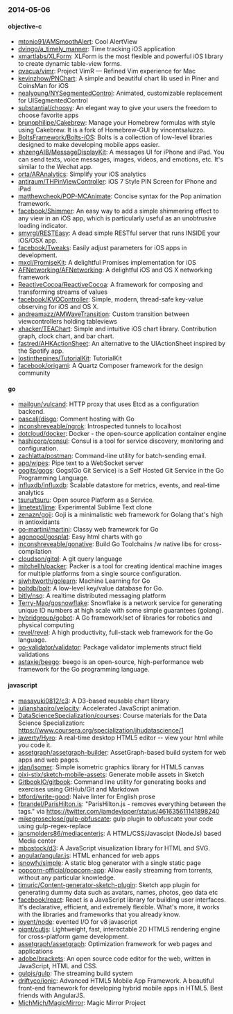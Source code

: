### 2014-05-06

#### objective-c
* [mtonio91/AMSmoothAlert](https://github.com/mtonio91/AMSmoothAlert): Cool AlertView
* [dvingo/a_timely_manner](https://github.com/dvingo/a_timely_manner): Time tracking iOS application
* [xmartlabs/XLForm](https://github.com/xmartlabs/XLForm): XLForm is the most flexible and powerful iOS library to create dynamic table-view forms.
* [qvacua/vimr](https://github.com/qvacua/vimr): Project VimR — Refined Vim experience for Mac
* [kevinzhow/PNChart](https://github.com/kevinzhow/PNChart): A simple and beautiful chart lib used in Piner and CoinsMan for iOS
* [nealyoung/NYSegmentedControl](https://github.com/nealyoung/NYSegmentedControl): Animated, customizable replacement for UISegmentedControl
* [substantial/choosy](https://github.com/substantial/choosy): An elegant way to give your users the freedom to choose favorite apps
* [brunophilipe/Cakebrew](https://github.com/brunophilipe/Cakebrew): Manage your Homebrew formulas with style using Cakebrew. It is a fork of Homebrew-GUI by vincentsaluzzo.
* [BoltsFramework/Bolts-iOS](https://github.com/BoltsFramework/Bolts-iOS): Bolts is a collection of low-level libraries designed to make developing mobile apps easier.
* [xhzengAIB/MessageDisplayKit](https://github.com/xhzengAIB/MessageDisplayKit): A messages UI for iPhone and iPad. You can send texts, voice messages, images, videos, and emotions, etc. It's similar to the Wechat app.  
* [orta/ARAnalytics](https://github.com/orta/ARAnalytics): Simplify your iOS analytics
* [antiraum/THPinViewController](https://github.com/antiraum/THPinViewController): iOS 7 Style PIN Screen for iPhone and iPad
* [matthewcheok/POP-MCAnimate](https://github.com/matthewcheok/POP-MCAnimate): Concise syntax for the Pop animation framework.
* [facebook/Shimmer](https://github.com/facebook/Shimmer): An easy way to add a simple shimmering effect to any view in an iOS app, which is particularly useful as an unobtrusive loading indicator.
* [smyrgl/RESTEasy](https://github.com/smyrgl/RESTEasy): A dead simple RESTful server that runs INSIDE your iOS/OSX app.
* [facebook/Tweaks](https://github.com/facebook/Tweaks): Easily adjust parameters for iOS apps in development.
* [mxcl/PromiseKit](https://github.com/mxcl/PromiseKit): A delightful Promises implementation for iOS
* [AFNetworking/AFNetworking](https://github.com/AFNetworking/AFNetworking): A delightful iOS and OS X networking framework
* [ReactiveCocoa/ReactiveCocoa](https://github.com/ReactiveCocoa/ReactiveCocoa): A framework for composing and transforming streams of values
* [facebook/KVOController](https://github.com/facebook/KVOController): Simple, modern, thread-safe key-value observing for iOS and OS X.
* [andreamazz/AMWaveTransition](https://github.com/andreamazz/AMWaveTransition): Custom transition between viewcontrollers holding tableviews
* [xhacker/TEAChart](https://github.com/xhacker/TEAChart): Simple and intuitive iOS chart library. Contribution graph, clock chart, and bar chart.
* [fastred/AHKActionSheet](https://github.com/fastred/AHKActionSheet): An alternative to the UIActionSheet inspired by the Spotify app.
* [lostinthepines/TutorialKit](https://github.com/lostinthepines/TutorialKit): TutorialKit
* [facebook/origami](https://github.com/facebook/origami): A Quartz Composer framework for the design community

#### go
* [mailgun/vulcand](https://github.com/mailgun/vulcand): HTTP proxy that uses Etcd as a configuration backend.
* [pascalj/disgo](https://github.com/pascalj/disgo): Comment hosting with Go
* [inconshreveable/ngrok](https://github.com/inconshreveable/ngrok): Introspected tunnels to localhost
* [dotcloud/docker](https://github.com/dotcloud/docker): Docker - the open-source application container engine
* [hashicorp/consul](https://github.com/hashicorp/consul): Consul is a tool for service discovery, monitoring and configuration.
* [zachlatta/postman](https://github.com/zachlatta/postman): Command-line utility for batch-sending email.
* [apg/wipes](https://github.com/apg/wipes): Pipe text to a WebSocket server
* [gogits/gogs](https://github.com/gogits/gogs): Gogs(Go Git Service) is a Self Hosted Git Service in the Go Programming Language.
* [influxdb/influxdb](https://github.com/influxdb/influxdb): Scalable datastore for metrics, events, and real-time analytics
* [tsuru/tsuru](https://github.com/tsuru/tsuru): Open source Platform as a Service.
* [limetext/lime](https://github.com/limetext/lime): Experimental Sublime Text clone
* [zenazn/goji](https://github.com/zenazn/goji): Goji is a minimalistic web framework for Golang that's high in antioxidants
* [go-martini/martini](https://github.com/go-martini/martini): Classy web framework for Go
* [agonopol/gosplat](https://github.com/agonopol/gosplat): Easy html charts with go
* [inconshreveable/gonative](https://github.com/inconshreveable/gonative): Build Go Toolchains /w native libs for cross-compilation
* [cloudson/gitql](https://github.com/cloudson/gitql): A git query language
* [mitchellh/packer](https://github.com/mitchellh/packer): Packer is a tool for creating identical machine images for multiple platforms from a single source configuration.
* [sjwhitworth/golearn](https://github.com/sjwhitworth/golearn): Machine Learning for Go
* [boltdb/bolt](https://github.com/boltdb/bolt): A low-level key/value database for Go.
* [bitly/nsq](https://github.com/bitly/nsq): A realtime distributed messaging platform
* [Terry-Mao/gosnowflake](https://github.com/Terry-Mao/gosnowflake): Snowflake is a network service for generating unique ID numbers at high scale with some simple guarantees (golang).
* [hybridgroup/gobot](https://github.com/hybridgroup/gobot): A Go framework/set of libraries for robotics and physical computing
* [revel/revel](https://github.com/revel/revel): A high productivity, full-stack web framework for the Go language.
* [go-validator/validator](https://github.com/go-validator/validator): Package validator implements struct field validations
* [astaxie/beego](https://github.com/astaxie/beego): beego is an open-source, high-performance web framework for the Go programming language.

#### javascript
* [masayuki0812/c3](https://github.com/masayuki0812/c3): A D3-based reusable chart library
* [julianshapiro/velocity](https://github.com/julianshapiro/velocity): Accelerated JavaScript animation.
* [DataScienceSpecialization/courses](https://github.com/DataScienceSpecialization/courses): Course materials for the Data Science Specialization: https://www.coursera.org/specialization/jhudatascience/1
* [jawerty/Hyro](https://github.com/jawerty/Hyro): A real-time desktop HTML5 editor -- view your html while you code it.
* [assetgraph/assetgraph-builder](https://github.com/assetgraph/assetgraph-builder): AssetGraph-based build system for web apps and web pages.
* [jdan/isomer](https://github.com/jdan/isomer): Simple isometric graphics library for HTML5 canvas
* [pixi-stix/sketch-mobile-assets](https://github.com/pixi-stix/sketch-mobile-assets): Generate mobile assets in Sketch
* [GitbookIO/gitbook](https://github.com/GitbookIO/gitbook): Command line utility for generating books and exercises using GitHub/Git and Markdown
* [btford/write-good](https://github.com/btford/write-good): Naive linter for English prose
* [fbrandel/ParisHilton.js](https://github.com/fbrandel/ParisHilton.js): "ParisHilton.js - removes everything between the <head></head> tags." via https://twitter.com/iamdevloper/status/461635611141898240
* [mikegroseclose/gulp-obfuscate](https://github.com/mikegroseclose/gulp-obfuscate): gulp plugin to obfuscate your code using gulp-regex-replace
* [jansmolders86/mediacenterjs](https://github.com/jansmolders86/mediacenterjs): A HTML/CSS/Javascipt (NodeJs) based Media center
* [mbostock/d3](https://github.com/mbostock/d3): A JavaScript visualization library for HTML and SVG.
* [angular/angular.js](https://github.com/angular/angular.js): HTML enhanced for web apps
* [isnowfy/simple](https://github.com/isnowfy/simple): A static blog generator with a single static page
* [popcorn-official/popcorn-app](https://github.com/popcorn-official/popcorn-app): Allow easily streaming from torrents, without any particular knowledge.
* [timuric/Content-generator-sketch-plugin](https://github.com/timuric/Content-generator-sketch-plugin): Sketch app plugin for generating dummy data such as avatars, names, photos, geo data etc
* [facebook/react](https://github.com/facebook/react): React is a JavaScript library for building user interfaces. It's declarative, efficient, and extremely flexible. What's more, it works with the libraries and frameworks that you already know.
* [joyent/node](https://github.com/joyent/node): evented I/O for v8 javascript
* [piqnt/cutjs](https://github.com/piqnt/cutjs): Lightweight, fast, interactable 2D HTML5 rendering engine for cross-platform game development.
* [assetgraph/assetgraph](https://github.com/assetgraph/assetgraph): Optimization framework for web pages and applications
* [adobe/brackets](https://github.com/adobe/brackets): An open source code editor for the web, written in JavaScript, HTML and CSS.
* [gulpjs/gulp](https://github.com/gulpjs/gulp): The streaming build system
* [driftyco/ionic](https://github.com/driftyco/ionic): Advanced HTML5 Mobile App Framework. A beautiful front-end framework for developing hybrid mobile apps in HTML5. Best friends with AngularJS.
* [MichMich/MagicMirror](https://github.com/MichMich/MagicMirror): Magic Mirror Project
